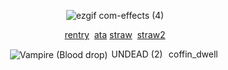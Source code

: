 <div align="center">
 
![ezgif com-effects (4)](https://github.com/user-attachments/assets/ce32ddae-57bf-4f92-bd05-3af3e87431ff)

[rentry](https://rentry.co/bloodagate) ‎‎ ‎‎‎‎‎[ata](https://qupid.atabook.org)   ‎‎‎[straw‎](https://bloodagate.straw.page) ‎‎‎‎ [straw2](https://allmyletters.straw.page)

<img src="https://i.imgur.com/hroNXZ9.png" alt="Vampire (Blood drop)"> <img width="86" height="15" alt="UNDEAD (2)" src="https://github.com/user-attachments/assets/6f885c23-1ab8-4dee-ace4-ee53f1618d2b" /> 
<img width="86" height="15" alt="coffin_dweller" src="https://github.com/user-attachments/assets/acdbfd44-3243-4d72-884a-bdf0ed1150f7" />

</div>



 
